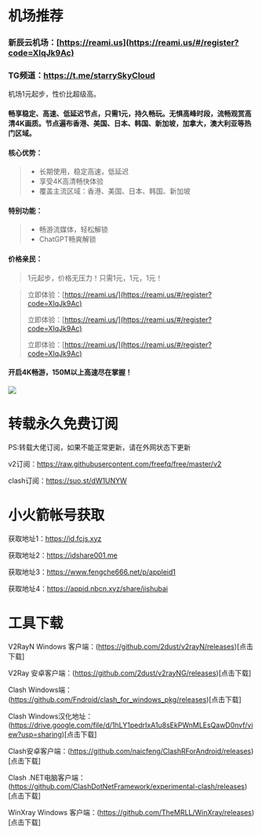 # 机场推荐

### **新辰云机场**：[https://reami.us](https://reami.us/#/register?code=XIqJk9Ac)
### **TG频道**：https://t.me/starrySkyCloud

机场1元起步，性价比超级高。


#### 畅享稳定、高速、低延迟节点，只需1元，持久畅玩。无惧高峰时段，流畅观赏高清4K画质。节点遍布香港、美国、日本、韩国、新加坡，加拿大，澳大利亚等热门区域。

#### **核心优势：**
> * 长期使用，稳定高速，低延迟
> * 享受4K高清畅快体验
> * 覆盖主流区域：香港、美国、日本、韩国、新加坡

#### **特别功能：**
> * 畅游流媒体，轻松解锁
> * ChatGPT畅爽解锁

#### **价格亲民：**
> 1元起步，价格无压力！只需1元，1元，1元！

> 立即体验：[https://reami.us/](https://reami.us/#/register?code=XIqJk9Ac)
> 
> 立即体验：[https://reami.us/](https://reami.us/#/register?code=XIqJk9Ac)
> 
> 立即体验：[https://reami.us/](https://reami.us/#/register?code=XIqJk9Ac)

#### 开启4K畅游，150M以上高速尽在掌握！
![](https://reami.us/imgs/youtube.png)

# 转载永久免费订阅
PS:转载大佬订阅，如果不能正常更新，请在外网状态下更新

v2订阅：https://raw.githubusercontent.com/freefq/free/master/v2

clash订阅：https://suo.st/dW1UNYW

# 小火箭帐号获取
获取地址1：https://id.fcjs.xyz

获取地址2：https://idshare001.me

获取地址3：https://www.fengche666.net/p/appleid1

获取地址4：https://appid.nbcn.xyz/share/jishubai

# 工具下载

V2RayN Windows 客户端：(https://github.com/2dust/v2rayN/releases)[点击下载]

V2Ray 安卓客户端：(https://github.com/2dust/v2rayNG/releases)[点击下载]

Clash Windows端：(https://github.com/Fndroid/clash_for_windows_pkg/releases)[点击下载]

Clash Windows汉化地址：(https://drive.google.com/file/d/1hLY1pedrIxA1u8sEkPWnMLEsQawD0nvf/view?usp=sharing)[点击下载]

Clash安卓客户端：(https://github.com/naicfeng/ClashRForAndroid/releases)[点击下载]

Clash .NET电脑客户端：(https://github.com/ClashDotNetFramework/experimental-clash/releases)[点击下载]

WinXray Windows 客户端：(https://github.com/TheMRLL/WinXray/releases)[点击下载]
